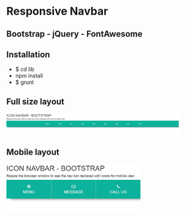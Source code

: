 # Responsive Navbar
## Bootstrap - jQuery - FontAwesome

## Installation
* $ cd lib
* npm install
* $ grunt

<p align="center">
<h2>Full size layout</h2>
  <img src="images/fullwidth.jpg" width="450"/>
  <br />
  <h2>Mobile layout</h2>
  <img src="images/mobile-view.jpg" width="350"/>
</p>
